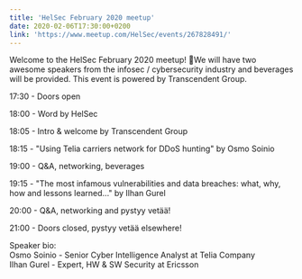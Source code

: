 ```yaml
---
title: 'HelSec February 2020 meetup'
date: 2020-02-06T17:30:00+0200
link: 'https://www.meetup.com/HelSec/events/267828491/'
---
```


Welcome to the HelSec February 2020 meetup! 🤗We will have two awesome speakers from the infosec / cybersecurity industry and beverages will be provided. This event is powered by Transcendent Group.

 17:30 - Doors open

 18:00 - Word by HelSec

 18:05 - Intro & welcome by Transcendent Group

 18:15 - "Using Telia carriers network for DDoS hunting" by Osmo Soinio

 19:00 - Q&A, networking, beverages

 19:15 - "The most infamous vulnerabilities and data breaches: what, why, how and lessons learned..." by Ilhan Gurel

 20:00 - Q&A, networking and pystyy vetää!

 21:00 - Doors closed, pystyy vetää elsewhere!

 Speaker bio:  
Osmo Soinio - Senior Cyber Intelligence Analyst at Telia Company  
Ilhan Gurel - Expert, HW & SW Security at Ericsson

 